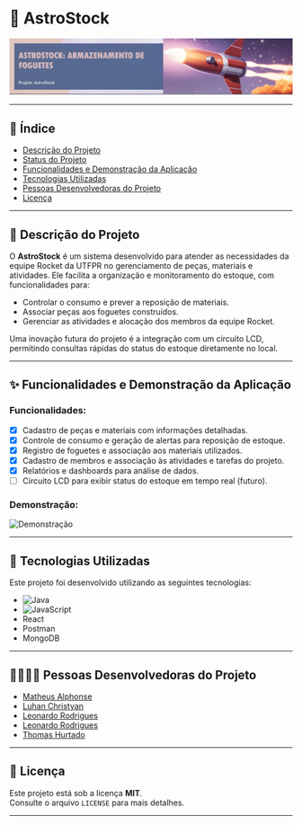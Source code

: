 # 🚀 AstroStock

![Banner do Projeto](imagens/banner.jpeg)

---

## 📑 Índice
- [Descrição do Projeto](#-descrição-do-projeto)
- [Status do Projeto](#-status-do-projeto)
- [Funcionalidades e Demonstração da Aplicação](#-funcionalidades-e-demonstração-da-aplicação)
- [Tecnologias Utilizadas](#-tecnologias-utilizadas)
- [Pessoas Desenvolvedoras do Projeto](#-pessoas-desenvolvedoras-do-projeto)
- [Licença](#-licença)

---

## 📝 Descrição do Projeto
O **AstroStock** é um sistema desenvolvido para atender as necessidades da equipe Rocket da UTFPR no gerenciamento de peças, materiais e atividades. Ele facilita a organização e monitoramento do estoque, com funcionalidades para:
- Controlar o consumo e prever a reposição de materiais.
- Associar peças aos foguetes construídos.
- Gerenciar as atividades e alocação dos membros da equipe Rocket.

Uma inovação futura do projeto é a integração com um circuito LCD, permitindo consultas rápidas do status do estoque diretamente no local.

---


## ✨ Funcionalidades e Demonstração da Aplicação
### Funcionalidades:
- [x] Cadastro de peças e materiais com informações detalhadas.
- [x] Controle de consumo e geração de alertas para reposição de estoque.
- [x] Registro de foguetes e associação aos materiais utilizados.
- [x] Cadastro de membros e associação às atividades e tarefas do projeto.
- [x] Relatórios e dashboards para análise de dados.
- [ ] Circuito LCD para exibir status do estoque em tempo real (futuro).

### Demonstração:
![Demonstração](imagens/demonstracao.png)  

---

## 🚀 Tecnologias Utilizadas

Este projeto foi desenvolvido utilizando as seguintes tecnologias:

- ![Java](https://img.shields.io/badge/-Java-007396?style=flat-square&logo=java&logoColor=white)
- ![JavaScript](https://img.shields.io/badge/-JavaScript-F7DF1E?style=flat-square&logo=javascript&logoColor=white)
- React
- Postman
- MongoDB

---


## 👩‍💻👨‍💻 Pessoas Desenvolvedoras do Projeto

- [Matheus Alphonse](https://github.com/matheustm29)  
- [Luhan Christyan](https://github.com/LuhanChristyan)  
- [Leonardo Rodrigues](https://github.com/LeoRodrigues1)  
- [Leonardo Rodrigues](https://github.com/leololeo630)  
- [Thomas Hurtado](https://github.com/ThomasHurtado)  

---

## 📜 Licença
Este projeto está sob a licença **MIT**.  
Consulte o arquivo `LICENSE` para mais detalhes.

---


